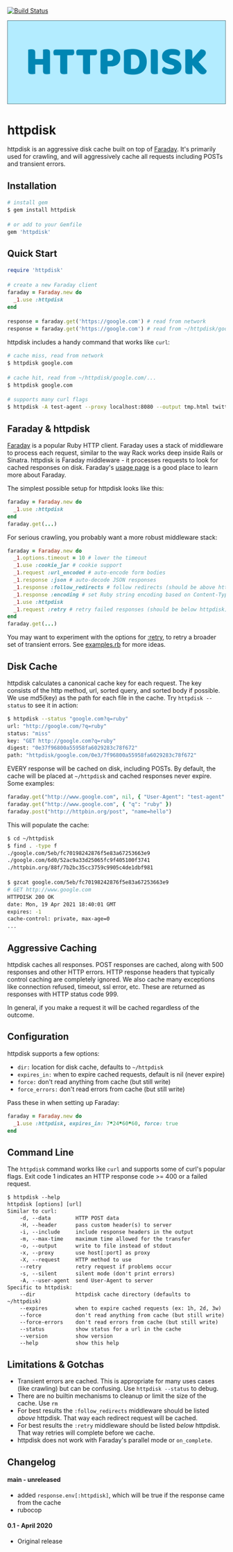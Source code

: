 [![Build Status](https://github.com/gurgeous/httpdisk/workflows/test/badge.svg?branch=main)](https://github.com/gurgeous/httpdisk/actions)

![logo](logo.svg)

# httpdisk

httpdisk is an aggressive disk cache built on top of [Faraday](https://lostisland.github.io/faraday/). It's primarily used for crawling, and will aggressively cache all requests including POSTs and transient errors.

## Installation

```sh
# install gem
$ gem install httpdisk

# or add to your Gemfile
gem 'httpdisk'
```

## Quick Start

```ruby
require 'httpdisk'

# create a new Faraday client
faraday = Faraday.new do
  _1.use :httpdisk
end

response = faraday.get('https://google.com') # read from network
response = faraday.get('https://google.com') # read from ~/httpdisk/google.com/...
```

httpdisk includes a handy command that works like `curl`:

```sh
# cache miss, read from network
$ httpdisk google.com

# cache hit, read from ~/httpdisk/google.com/...
$ httpdisk google.com

# supports many curl flags
$ httpdisk -A test-agent --proxy localhost:8080 --output tmp.html twitter.com
```

## Faraday & httpdisk

[Faraday](https://lostisland.github.io/faraday/) is a popular Ruby HTTP client. Faraday uses a stack of middleware to process each request, similar to the way Rack works deep inside Rails or Sinatra. httpdisk is Faraday middleware - it processes requests to look for cached responses on disk. Faraday's [usage page](https://lostisland.github.io/faraday/usage/) is a good place to learn more about Faraday.

The simplest possible setup for httpdisk looks like this:

```ruby
faraday = Faraday.new do
  _1.use :httpdisk
end
faraday.get(...)
```

For serious crawling, you probably want a more robust middleware stack:

```ruby
faraday = Faraday.new do
  _1.options.timeout = 10 # lower the timeout
  _1.use :cookie_jar # cookie support
  _1.request :url_encoded # auto-encode form bodies
  _1.response :json # auto-decode JSON responses
  _1.response :follow_redirects # follow redirects (should be above httpdisk)
  _1.response :encoding # set Ruby string encoding based on Content-Type (should be above httpdisk)
  _1.use :httpdisk
  _1.request :retry # retry failed responses (should be below httpdisk)
end
faraday.get(...)
```

You may want to experiment with the options for [:retry](https://lostisland.github.io/faraday/middleware/retry), to retry a
broader set of transient errors. See [examples.rb](https://github.com/gurgeous/httpdisk/blob/main/examples.rb) for more ideas.

## Disk Cache

httpdisk calculates a canonical cache key for each request. The key consists of the http method, url, sorted query, and sorted body if possible. We use md5(key) as the path for each file in the cache. Try `httpdisk --status` to see it in action:

```sh
$ httpdisk --status "google.com?q=ruby"
url: "http://google.com/?q=ruby"
status: "miss"
key: "GET http://google.com?q=ruby"
digest: "0e37f96800a55958fa6029283c78f672"
path: "httpdisk/google.com/0e3/7f96800a55958fa6029283c78f672"
```

EVERY response will be cached on disk, including POSTs. By default, the cache will be placed at `~/httpdisk` and cached responses never expire. Some examples:

```ruby
faraday.get("http://www.google.com", nil, { "User-Agent": "test-agent" })
faraday.get("http://www.google.com", { "q": "ruby" })
faraday.post("http://httpbin.org/post", "name=hello")
```

This will populate the cache:

```sh
$ cd ~/httpdisk
$ find . -type f
./google.com/5eb/fc70198242876f5e83a67253663e9
./google.com/6d0/52ac9a33d25065fc9f405100f3741
./httpbin.org/88f/7b2bc35cc3759c9905c4de1dbf981

$ gzcat google.com/5eb/fc70198242876f5e83a67253663e9
# GET http://www.google.com
HTTPDISK 200 OK
date: Mon, 19 Apr 2021 18:40:01 GMT
expires: -1
cache-control: private, max-age=0
...
```

## Aggressive Caching

httpdisk caches all responses. POST responses are cached, along with 500 responses and other HTTP errors. HTTP response headers that typically control caching are completely ignored. We also cache many exceptions like connection refused, timeout, ssl error, etc. These are returned as responses with HTTP status code 999.

In general, if you make a request it will be cached regardless of the outcome.

## Configuration

httpdisk supports a few options:

- `dir:` location for disk cache, defaults to `~/httpdisk`
- `expires_in:` when to expire cached requests, default is nil (never expire)
- `force:` don't read anything from cache (but still write)
- `force_errors:` don't read errors from cache (but still write)

Pass these in when setting up Faraday:

```ruby
faraday = Faraday.new do
  _1.use :httpdisk, expires_in: 7*24*60*60, force: true
end
```

## Command Line

The `httpdisk` command works like `curl` and supports some of curl's popular flags. Exit code 1 indicates an HTTP response code >= 400 or a failed request.

```
$ httpdisk --help
httpdisk [options] [url]
Similar to curl:
    -d, --data        HTTP POST data
    -H, --header      pass custom header(s) to server
    -i, --include     include response headers in the output
    -m, --max-time    maximum time allowed for the transfer
    -o, --output      write to file instead of stdout
    -x, --proxy       use host[:port] as proxy
    -X, --request     HTTP method to use
    --retry           retry request if problems occur
    -s, --silent      silent mode (don't print errors)
    -A, --user-agent  send User-Agent to server
Specific to httpdisk:
    --dir             httpdisk cache directory (defaults to ~/httpdisk)
    --expires         when to expire cached requests (ex: 1h, 2d, 3w)
    --force           don't read anything from cache (but still write)
    --force-errors    don't read errors from cache (but still write)
    --status          show status for a url in the cache
    --version         show version
    --help            show this help
```

## Limitations & Gotchas

- Transient errors are cached. This is appropriate for many uses cases (like crawling) but can be confusing. Use `httpdisk --status` to debug.
- There are no builtin mechanisms to cleanup or limit the size of the cache. Use `rm`
- For best results the `:follow_redirects` middleware should be listed _above_ httpdisk. That way each redirect request will be cached.
- For best results the `:retry` middleware should be listed _below_ httpdisk. That way retries will complete before we cache.
- httpdisk does not work with Faraday's parallel mode or `on_complete`.

## Changelog

#### main - unreleased
- added `response.env[:httpdisk]`, which will be true if the response came from the cache
- rubocop

#### 0.1 - April 2020
- Original release

